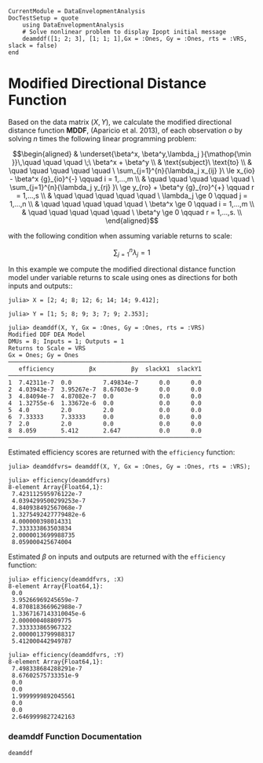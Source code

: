 ```@meta
CurrentModule = DataEnvelopmentAnalysis
DocTestSetup = quote
    using DataEnvelopmentAnalysis
    # Solve nonlinear problem to display Ipopt initial message
    deamddf([1; 2; 3], [1; 1; 1],Gx = :Ones, Gy = :Ones, rts = :VRS, slack = false)
end
```

# Modified Directional Distance Function

Based on the data  matrix $(X,Y)$, we calculate the modified directional distance function **MDDF**, (Aparicio et al. 2013), of each observation *o* by solving $n$ times the following linear programming problem:

```math
\begin{aligned}
  & \underset{\beta^x, \beta^y,\lambda_j }{\mathop{\min }}\,\quad \quad \quad \;\ \beta^x + \beta^y   \\
  & \text{subject}\ \text{to}  \\
  & \quad \quad \quad \quad \quad \ \sum_{j=1}^{n}{\lambda_j x_{ij} }\ \le x_{io} - \beta^x {g}_{io}^{-} \qquad i = 1,...,m  \\
  & \quad \quad \quad \quad \quad \ \sum_{j=1}^{n}{\lambda_j y_{rj} }\ \ge y_{ro} + \beta^y {g}_{ro}^{+} \qquad r = 1,...,s \\
  & \quad \quad \quad \quad \quad \ \lambda_j \ge 0 \qquad j = 1,...,n \\ 
  & \quad \quad \quad \quad \quad \ \beta^x \ge 0 \qquad i = 1,...,m  \\
  & \quad \quad \quad \quad \quad \ \beta^y \ge 0 \qquad r = 1,...,s.  \\
\end{aligned}
```

with the following condition when assuming variable returns to scale:
```math
\sum\nolimits_{j=1}^{n}\lambda_j=1
```

In this example we compute the modified directional distance function model under variable returns to scale using ones as directions for both inputs and outputs::
```jldoctest 1
julia> X = [2; 4; 8; 12; 6; 14; 14; 9.412];

julia> Y = [1; 5; 8; 9; 3; 7; 9; 2.353];

julia> deamddf(X, Y, Gx = :Ones, Gy = :Ones, rts = :VRS)
Modified DDF DEA Model 
DMUs = 8; Inputs = 1; Outputs = 1
Returns to Scale = VRS
Gx = Ones; Gy = Ones
───────────────────────────────────────────────────────
   efficiency          βx          βy  slackX1  slackY1
───────────────────────────────────────────────────────
1  7.42311e-7  0.0         7.49834e-7      0.0      0.0
2  4.03943e-7  3.95267e-7  8.67603e-9      0.0      0.0
3  4.84094e-7  4.87082e-7  0.0             0.0      0.0
4  1.32755e-6  1.33672e-6  0.0             0.0      0.0
5  4.0         2.0         2.0             0.0      0.0
6  7.33333     7.33333     0.0             0.0      0.0
7  2.0         2.0         0.0             0.0      0.0
8  8.059       5.412       2.647           0.0      0.0
───────────────────────────────────────────────────────
```

Estimated efficiency scores are returned with the `efficiency` function:
```jldoctest 1
julia> deamddfvrs= deamddf(X, Y, Gx = :Ones, Gy = :Ones, rts = :VRS);

julia> efficiency(deamddfvrs)
8-element Array{Float64,1}:
 7.423112595976122e-7
 4.0394299500299253e-7
 4.840938492567068e-7
 1.3275492427779482e-6
 4.000000398014331
 7.333333863503834
 2.0000013699988735
 8.059000425674004
```

Estimated $\beta$ on inputs and outputs are returned with the `efficiency` function:
```jldoctest 1
julia> efficiency(deamddfvrs, :X)
8-element Array{Float64,1}:
 0.0
 3.95266969245659e-7
 4.870818366962988e-7
 1.3367167143310045e-6
 2.000000408809775
 7.333333865967322
 2.0000013799988317
 5.412000442949787

julia> efficiency(deamddfvrs, :Y)
8-element Array{Float64,1}:
 7.498338684288291e-7
 8.67602575733351e-9
 0.0
 0.0
 1.9999999892045561
 0.0
 0.0
 2.6469999827242163
```

### deamddf Function Documentation

```@docs
deamddf
```
